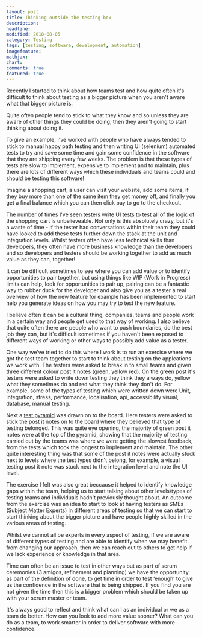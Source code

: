 ```yaml
---
layout: post
title: Thinking outside the testing box
description: 
headline: 
modified: 2018-08-05
category: Testing
tags: [testing, software, development, automation]
imagefeature: 
mathjax: 
chart: 
comments: true
featured: true
---
```


Recently I started to think about how teams test and how quite often it's difficult to think about testing as a bigger picture when you aren't aware what that bigger picture is.

Quite often people tend to stick to what they know and so unless they are aware of other things they could be doing, then they aren't going to start thinking about doing it.

To give an example, I've worked with people who have always tended to stick to manual happy path testing and then writing UI (selenium) automated tests to try and save some time and gain some confidence in the software that they are shipping every few weeks. The problem is that these types of tests are slow to implement, expensive to implement and to maintain, plus there are lots of different ways which these individuals and teams could and should be testing this software! 

Imagine a shopping cart, a user can visit your website, add some items, if they buy more than one of the same item they get money off, and finally you get a final balance which you can then click pay to go to the checkout. 

The number of times I've seen testers write UI tests to test all of the logic of the shopping cart is unbelieveable. Not only is this absolutely crazy, but it's a waste of time - if the tester had conversations within their team they could have looked to add these tests further down the stack at the unit and integration levels. Whilst testers often have less technical skills than developers, they often have more business knowledge than the developers and so developers and testers should be working together to add as much value as they can, together! 

It can be difficult sometimes to see where you can add value or to identify opportunities to pair together, but using things like WIP (Work in Progress) limits can help, look for opportunities to pair up, pairing can be a fantastic way to rubber duck for the developer and also give you as a tester a real overview of how the new feature for example has been implemented to start help you generate ideas on how you may try to test the new feature.

I believe often it can be a cultural thing, companies, teams and people work in a certain way and people get used to that way of working. I also believe that quite often there are people who want to push boundaries, do the best job they can, but it's difficult sometimes if you haven't been exposed to different ways of working or other ways to possibly add value as a tester.

One way we've tried to do this where I work is to run an exercise where we got the test team together to start to think about testing on the applcations we work with. The testers were asked to break in to small teams and given three different colour post it notes (green, yellow red). On the green post it's testers were asked to write down testing they think they always do, yellow what they sometimes do and red what they think they don't do. For example, some of the types of testing which were written down were Unit, integration, stress, performance, localisation, api, accessibility visual, database, manual testing.

Next a [test pyramid](https://martinfowler.com/articles/practical-test-pyramid.html) was drawn on to the board. Here testers were asked to stick the post it notes on to the board where they believed that type of testing belonged. This was quite eye opening, the majority of green post it notes were at the top of the pyramid, showing that the majority of testing carried out by the teams was where we were getting the slowest feedback, from the tests which took the longest to implement and maintain. The other quite interesting thing was that some of the post it notes were actually stuck next to levels where the test types didn't belong, for example, a visual testing post it note was stuck next to the integration level and note the UI level.

The exercise I felt was also great beccause it helped to identify knowledge gaps within the team, helping us to start talking about other levels/types of testing teams and individuals hadn't previously thought about. An outcome from the exercise was an idea to start to look at having testers as SMEs (Subject Matter Experts) in different areas of testing so that we can start to start thinking about the bigger picture and have people highly skilled in the various areas of testing.

Whilst we cannot all be experts in every aspect of testing, if we are aware of different types of testing and are able to identify when we may benefit from changing our approach, then we can reach out to others to get help if we lack experience or knowledge in that area. 

Time can often be an issue to test in other ways but as part of scrum ceremonies (3 amigos, refinement and planning) we have the opportunity as part of the definition of done, to get time in order to test ‘enough’ to give us the confidence in the software that is being shipped. If you find you are not given the time then this is a
bigger problem which should be taken up with your scrum master or team.

It's always good to reflect and think what can I as an individual or we as a team do better. How can you look to add more value sooner? What can you do as a team, to work smarter in order to deliver software with more confidence.

